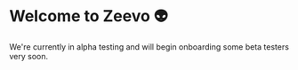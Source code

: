 # Welcome to Zeevo 👽 

We're currently in alpha testing and will begin onboarding some beta testers very soon. 




